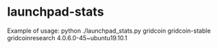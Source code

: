 # launchpad-stats
Example of usage:
python ./launchpad_stats.py gridcoin gridcoin-stable gridcoinresearch 4.0.6.0-45~ubuntu19.10.1
